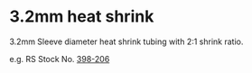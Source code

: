 # 3.2mm heat shrink

3.2mm Sleeve diameter heat shrink tubing with 2:1 shrink ratio.

e.g. RS Stock No. [398-206](https://uk.rs-online.com/web/p/heat-shrink-cold-shrink-sleeves/0398206)




